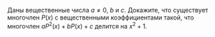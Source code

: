 Даны вещественные числа $a\ne 0$, $b$ и $c$. Докажите, что существует
многочлен $P(x)$ с вещественными коэффициентами такой, что многочлен $aP^2(x)+bP(x)+c$ делится на $x^2+1$.